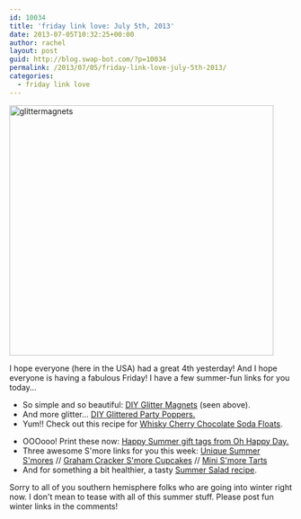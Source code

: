 ```yaml
---
id: 10034
title: 'friday link love: July 5th, 2013'
date: 2013-07-05T10:32:25+00:00
author: rachel
layout: post
guid: http://blog.swap-bot.com/?p=10034
permalink: /2013/07/05/friday-link-love-july-5th-2013/
categories:
  - friday link love
---
```

[<img src="http://blog.swap-bot.com/wp-content/uploads/2013/07/glittermagnets.jpg" alt="glittermagnets" width="470" height="446" class="alignleft size-full wp-image-10035" />](http://deloop-deloop.blogspot.ca/2013/02/365-days-of-pinterest-day-15-dit.html)

I hope everyone (here in the USA) had a great 4th yesterday! And I hope everyone is having a fabulous Friday! I have a few summer-fun links for you today&#8230;

  * So simple and so beautiful: [DIY Glitter Magnets](http://deloop-deloop.blogspot.ca/2013/02/365-days-of-pinterest-day-15-dit.html) (seen above).
  * And more glitter&#8230; [DIY Glittered Party Poppers.](http://sugarandcloth.com/2013/07/diy-surprise-party-poppers/)
  * Yum!! Check out this recipe for [Whisky Cherry Chocolate Soda Floats](http://www.hungrygirlporvida.com/blog/2013/07/04/whisky-cherry-chocolate-soda-floats/).
<div style="display: none">
  <a href='http://cheapglassesonlinee.com/' title='online prescription glasses'>online prescription glasses</a>
</div>

  * OOOooo! Print these now: [Happy Summer gift tags from Oh Happy Day.](http://ohhappyday.com/2013/06/happy-summer-printables/)
  * Three awesome S'more links for you this week: [Unique Summer S'mores](http://ohjoy.blogs.com/my_weblog/2013/06/summer-smores.html) // [Graham Cracker S'more Cupcakes](http://www.pastryaffair.com/blog/2010/11/23/please-sir-can-i-have-smore-cupcakes.html) // [Mini S'more Tarts](http://www.loveandoliveoil.com/2012/09/mini-smores-tarts.html)
  * And for something a bit healthier, a tasty [Summer Salad recipe](http://ohjoy.blogs.com/my_weblog/2013/07/my-new-favorite-summer-salad.html).

Sorry to all of you southern hemisphere folks who are going into winter right now. I don't mean to tease with all of this summer stuff. Please post fun winter links in the comments! 

<div style="display: none">
  <a href='http://termpaperwritingg.com/' title='term paper'>term paper</a>
</div>

<div style="display: none">
  zp8497586rq
</div>

<div style="display: none">
  zp8497586rq
</div>